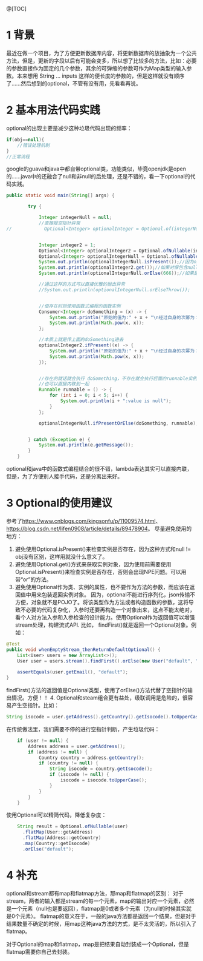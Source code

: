 ﻿@[TOC]
# 1 背景
最近在做一个项目，为了方便更新数据库内容，将更新数据库的放抽象为一个公共方法，但是，更新的字段以后有可能会变多，所以想了比较多的方法，比如：必要的参数直接作为固定的几个参数，其余的可弹缩的参数可作为Map类型的输入参数。本来想用 String ... inputs 这样的便长度的参数的，但是这样就没有顺序了……然后想到的optional，不管有没有用，先看看再说。
# 2 基本用法代码实践
optional的出现主要是减少这种垃圾代码出现的频率：
```java
if(obj==null){
	//错误处理机制
}
//正常流程
```
google的guava和java中都自带optional类，功能类似，毕竟openjdk是open的……java中的还融合了null和非null的后处理，还是不错的，看一下optional的代码实践。
```java
public static void main(String[] args) {

        try {

            Integer integerNull = null;
            //直接报空指针异常
//            Optional<Integer> optionalInteger = Optional.of(integerNull);


            Integer integer2 = 1;
            Optional<Integer> optionalInteger2 = Optional.ofNullable(integer2);
            Optional<Integer> optionalIntegerNull = Optional.ofNullable(integerNull);
            System.out.println(optionalIntegerNull.isPresent());//因为optional包住的就是一是一个空指针
            System.out.println(optionalInteger2.get());//如果对保包含null的使用则会抛出空指针异常
            System.out.println(optionalIntegerNull.orElse(666));//如果是null则返回一个默认值

            //通过这样的方式可以直接优雅的抛出异常
            //System.out.println(optionalIntegerNull.orElseThrow());


            //值存在时则使用函数式编程的函数实例
            Consumer<Integer> doSomething = (x) -> {
                System.out.println("原始的值为:" + x + "\n经过自身的次幂为：");
                System.out.println(Math.pow(x, x));
            };

            //本质上就是传上面的doSomething进去
            optionalInteger2.ifPresent((x) -> {
                System.out.println("原始的值为:" + x + "\n经过自身的次幂为：");
                System.out.println(Math.pow(x, x));
            });


            //存在的就话就会执行 doSomething，不存在就会执行后面的runnable实例，
            //也可以直接内联到一起
            Runnable runnable = () -> {
                for (int i = 0; i < 5; i++) {
                    System.out.println(i + ":value is null");
                }
            };

            optionalIntegerNull.ifPresentOrElse(doSomething, runnable);


        } catch (Exception e) {
            System.out.println(e.getMessage());
        }
    }
```
optional和java中的函数式编程结合的很不错，lambda表达其实可以直接内联，但是，为了方便别人接手代码，还是分离出来好。
# 3 Optional的使用建议
参考了<https://www.cnblogs.com/kingsonfu/p/11009574.html>、<https://blog.csdn.net/lifen0908/article/details/89478904>。
尽量避免使用的地方：
1. 避免使用Optional.isPresent()来检查实例是否存在，因为这种方式和null != obj没有区别，这样用就没什么意义了。
2. 避免使用Optional.get()方式来获取实例对象，因为使用前需要使用Optional.isPresent()来检查实例是否存在，否则会出现NPE问题。可以用带“or”的方法。
3. 避免使用Optional作为类、实例的属性，也不要作为方法的参数，而应该在返回值中用来包装返回实例对象。
因为，optional不能进行序列化，json传输不方便，对象就不是POJO了。将该类型作为方法或者构造函数的参数，这将导致不必要的代码复杂化，入参时还要再构造一个对象出来，这点不能太绝对，看个人对方法入参和入参检查的设计能力。使用Optional作为返回值可以增强stream处理，构建流式API. 比如， findFirst()就是返回一个Optional对象。例如：
```java
@Test
public void whenEmptyStream_thenReturnDefaultOptional() {
    List<User> users = new ArrayList<>();
    User user = users.stream().findFirst().orElse(new User("default", "1234"));
    
    assertEquals(user.getEmail(), "default");
}
```
findFirst()方法的返回值是Optional类型，使用了orElse()方法代替了空指针的输出情况。方便！！
4. Optional和steam组合更有益处，级联调用是危险的，很容易产生空指针。比如：
```java
String isocode = user.getAddress().getCountry().getIsocode().toUpperCase();
```
在传统做法里，我们需要不停的进行空指针判断，产生垃圾代码：
```java
    if (user != null) {
        Address address = user.getAddress();
        if (address != null) {
            Country country = address.getCountry();
            if (country != null) {
                String isocode = country.getIsocode();
                if (isocode != null) {
                    isocode = isocode.toUpperCase();
                }
            }
        }
    }
```
使用Optional可以精简代码，降低复杂度：
```java
    String result = Optional.ofNullable(user)
      .flatMap(User::getAddress)
      .flatMap(Address::getCountry)
      .map(Country::getIsocode)
      .orElse("default");
```
# 4 补充
optional和stream都有map和flatmap方法，那map和flatmap的区别：
对于stream，两者的输入都是stream的每一个元素，map的输出对应一个元素，必然是一个元素（null也是要返回），flatmap是0或者多个元素（为null的时候其实就是0个元素）。
flatmap的意义在于，一般的java方法都是返回一个结果，但是对于结果数量不确定的时候，用map这种java方法的方式，是不太灵活的，所以引入了flatmap。

对于Optional的map和flatmap，map是把结果自动封装成一个Optional，但是flatmap需要你自己去封装。 
